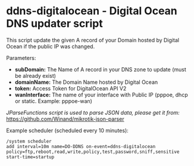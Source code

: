 # ddns-digitalocean - Digital Ocean DNS updater script

This script update the given A record of your Domain hosted by Digital Ocean if the public IP was changed. 

Parameters:  
  - **subDomain:** The Name of A record in your DNS zone to update (must be already exist) 
  - **domainName:** The Domain Name hosted by Digital Ocean
  - **token:** Access Token for DigitalOcean API V2
  - **wanInterface:** The name of your interface with Public IP (pppoe, dhcp or static. Example: pppoe-wan)

*JParseFunctions script is used to parse JSON data, please get it from:*  
https://github.com/Winand/mikrotik-json-parser

Example scheduler (scheduled every 10 minutes):
```
/system scheduler
add interval=10m name=DO-DDNS on-event=ddns-digitalocean policy=ftp,reboot,read,write,policy,test,password,sniff,sensitive start-time=startup
```
